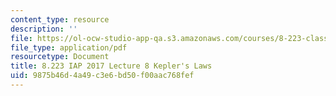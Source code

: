 ```yaml
---
content_type: resource
description: ''
file: https://ol-ocw-studio-app-qa.s3.amazonaws.com/courses/8-223-classical-mechanics-ii-january-iap-2017/9875b46d4a49c3e6bd50f00aac768fef_MIT8_223IAP17_Lec8.pdf
file_type: application/pdf
resourcetype: Document
title: 8.223 IAP 2017 Lecture 8 Kepler's Laws
uid: 9875b46d-4a49-c3e6-bd50-f00aac768fef
---
```

